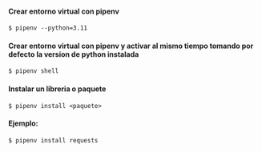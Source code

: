 #### Crear entorno virtual con pipenv 

```shell
$ pipenv --python=3.11
```

#### Crear entorno virtual con pipenv y activar al mismo tiempo tomando por defecto la version de python instalada

```shell
$ pipenv shell
```

#### Instalar un libreria o paquete 

```shell
$ pipenv install <paquete>
```
#### Ejemplo:

```shell
$ pipenv install requests 
```